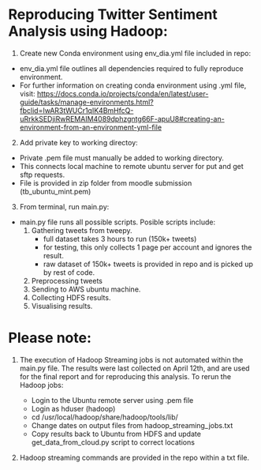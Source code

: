 # Reproducing Twitter Sentiment Analysis using Hadoop: 

1. Create new Conda environment using env_dia.yml file included in repo:
  - env_dia.yml file outlines all dependencies required to fully reproduce environment. 
  - For further information on creating conda environment using .yml file, visit:
     https://docs.conda.io/projects/conda/en/latest/user-guide/tasks/manage-environments.html?fbclid=IwAR3tWUCr1qIK4BmHfcQ-uRrkkSEDjiRwREMAIM4089dphzgntg66F-apuU8#creating-an-environment-from-an-environment-yml-file

2. Add private key to working directoy:
  - Private .pem file must manually be added to working directory.  
  - This connects local machine to remote ubuntu server for put and get sftp requests. 
  - File is provided in zip folder from moodle submission (tb_ubuntu_mint.pem)
  
3. From terminal, run main.py: 
  - main.py file runs all possible scripts. Posible scripts include: 
      1. Gathering tweets from tweepy. 
           - full dataset takes 3 hours to run (150k+ tweets)
           - for testing, this only collects 1 page per account and ignores the result.
           - raw dataset of 150k+ tweets is provided in repo and is picked up by rest of code. 
      2. Preprocessing tweets
      3. Sending to AWS ubuntu machine. 
      4. Collecting HDFS results. 
      5. Visualising results. 
      
# Please note: 

1. The execution of Hadoop Streaming jobs is not automated within the main.py file. 
   The results were last collected on April 12th, and are used for the final report and for 
   reproducing this analysis. To rerun the Hadoop jobs: 
   - Login to the Ubuntu remote server using .pem file
   - Login as hduser (hadoop)
   - cd /usr/local/hadoop/share/hadoop/tools/lib/ 
   - Change dates on output files from hadoop_streaming_jobs.txt 
   - Copy results back to Ubuntu from HDFS and update get_data_from_cloud.py script to correct locations
   
2. Hadoop streaming commands are provided in the repo within a txt file. 

